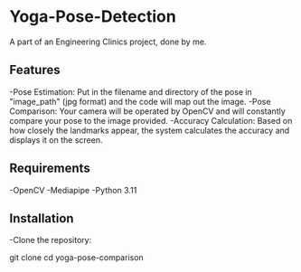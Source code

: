 # Yoga-Pose-Detection
A part of an Engineering Clinics project, done by me.

## Features
-Pose Estimation: Put in the filename and directory of the pose in "image_path" (jpg format) and the code will map out the image.
-Pose Comparison: Your camera will be operated by OpenCV and will constantly compare your pose to the image provided.
-Accuracy Calculation: Based on how closely the landmarks appear, the system calculates the accuracy and displays it on the screen.

## Requirements
-OpenCV
-Mediapipe
-Python 3.11

## Installation

-Clone the repository:

git clone <repository-url>
cd yoga-pose-comparison
